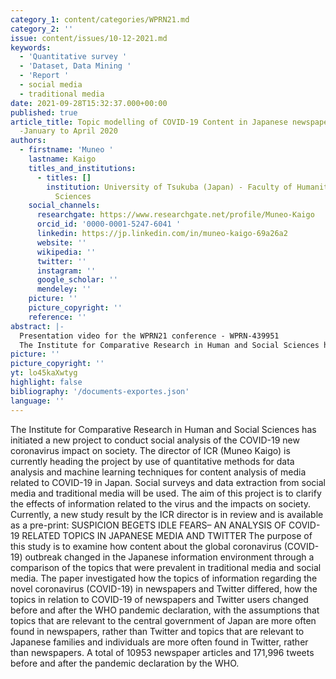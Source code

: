 ```yaml
---
category_1: content/categories/WPRN21.md
category_2: ''
issue: content/issues/10-12-2021.md
keywords:
  - 'Quantitative survey '
  - 'Dataset, Data Mining '
  - 'Report '
  - social media
  - traditional media
date: 2021-09-28T15:32:37.000+00:00
published: true
article_title: Topic modelling of COVID-19 Content in Japanese newspaper and Twitter
  -January to April 2020
authors:
  - firstname: 'Muneo '
    lastname: Kaigo
    titles_and_institutions:
      - titles: []
        institution: University of Tsukuba (Japan) - Faculty of Humanities and Social
          Sciences
    social_channels:
      researchgate: https://www.researchgate.net/profile/Muneo-Kaigo
      orcid_id: '0000-0001-5247-6041 '
      linkedin: https://jp.linkedin.com/in/muneo-kaigo-69a26a2
      website: ''
      wikipedia: ''
      twitter: ''
      instagram: ''
      google_scholar: ''
      mendeley: ''
    picture: ''
    picture_copyright: ''
    reference: ''
abstract: |-
  Presentation video for the WPRN21 conference - WPRN-439951
  The Institute for Comparative Research in Human and Social Sciences has initiated a new project to conduct social analysis of the COVID-19 new coronavirus impact on society. The purpose of this study is to examine how content about the global coronavirus (COVID-19) outbreak changed in the Japanese information environment through a comparison of the topics that were prevalent in traditional media and social media.
picture: ''
picture_copyright: ''
yt: lo45kaXwtyg
highlight: false
bibliography: '/documents-exportes.json'
language: ''
---
```


The Institute for Comparative Research in Human and Social Sciences has initiated a new project to conduct social analysis of the COVID-19 new coronavirus impact on society. The director of ICR (Muneo Kaigo) is currently heading the project by use of quantitative methods for data analysis and machine learning techniques for content analysis of media related to COVID-19 in Japan. Social surveys and data extraction from social media and traditional media will be used. The aim of this project is to clarify the effects of information related to the virus and the impacts on society. Currently, a new study result by the ICR director is in review and is available as a pre-print: SUSPICION BEGETS IDLE FEARS– AN ANALYSIS OF COVID-19 RELATED TOPICS IN JAPANESE MEDIA AND TWITTER The purpose of this study is to examine how content about the global coronavirus (COVID-19) outbreak changed in the Japanese information environment through a comparison of the topics that were prevalent in traditional media and social media. The paper investigated how the topics of information regarding the novel coronavirus (COVID-19) in newspapers and Twitter differed, how the topics in relation to COVID-19 of newspapers and Twitter users changed before and after the WHO pandemic declaration, with the assumptions that topics that are relevant to the central government of Japan are more often found in newspapers, rather than Twitter and topics that are relevant to Japanese families and individuals are more often found in Twitter, rather than newspapers. A total of 10953 newspaper articles and 171,996 tweets before and after the pandemic declaration by the WHO.

<Youtube yt="lo45kaXwtyg" caption ="WPRN-469352 ProjectTopic modelling of COVID-19 Content in Japanese newspaper and Twitter -January to April 2020"></Youtube>
